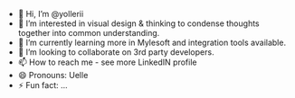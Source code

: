 - 👋 Hi, I’m @yollerii
- 👀 I’m interested in visual design & thinking to condense thoughts together into common understanding. 
- 🌱 I’m currently learning more in Mylesoft and integration tools available.
- 💞️ I’m looking to collaborate on 3rd party developers. 
- 📫 How to reach me - see more LinkedIN profile
- 😄 Pronouns: Uelle
- ⚡ Fun fact: ...

<!---
yollerii/yollerii is a ✨ special ✨ repository because its `README.md` (this file) appears on your GitHub profile.
You can click the Preview link to take a look at your changes.
--->
